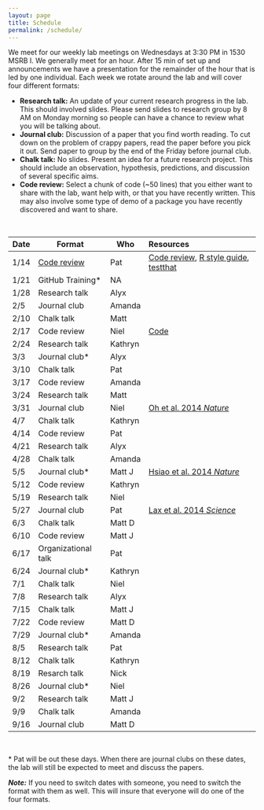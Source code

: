 ```yaml
---
layout: page
title: Schedule
permalink: /schedule/
---
```


We meet for our weekly lab meetings on Wednesdays at 3:30 PM in 1530 MSRB I. We
generally meet for an hour. After 15 min of set up and announcements we have a
presentation for the remainder of the hour that is led by one individual.
Each week we rotate around the lab and will cover four different formats:

* **Research talk:** An update of your current research progress in the lab.
This should involved slides. Please send slides to research group by 8 AM on
Monday morning so people can have a chance to review what you will be talking
about.
* **Journal club:** Discussion of a paper that you find worth reading. To cut
down on the problem of crappy papers, read the paper before you pick it out.
Send paper to group by the end of the Friday before journal club.
* **Chalk talk:** No slides. Present an idea for a future research project.
This should include an observation, hypothesis, predictions, and discussion of
several specific aims.
* **Code review:** Select a chunk of code (~50 lines) that you either want to
share with the lab, want help with, or that you have recently written. This may
also involve some type of demo of a package you have recently discovered and
want to share.

<br>

Date  | Format           | Who       | Resources
------|------------------|-----------|:-----------------------------------------|
1/14  | [Code review](http://www.riffomonas.org/talks/2015_01_14_CodeReview.html)      | Pat       | [Code review](http://arxiv.org/pdf/1311.2412v1.pdf), [R style guide](http://google-styleguide.googlecode.com/svn/trunk/Rguide.xml), [testthat](http://journal.r-project.org/archive/2011-1/RJournal_2011-1_Wickham.pdf)
1/21  | GitHub Training* | NA     |
1/28  | Research talk    | Alyx     |
2/5   | Journal club     | Amanda     |
2/10  | Chalk talk       | Matt     |
2/17  | Code review      | Niel  |  [Code](https://github.com/SchlossLab/glne007/blob/master/rf.logit_models.R)
2/24  | Research talk    | Kathryn     |
3/3   | Journal club*    | Alyx     |
3/10  | Chalk talk       | Pat     |
3/17  | Code review      | Amanda     |
3/24  | Research talk    | Matt     |
3/31  | Journal club     | Niel | [Oh et al. 2014 *Nature*](http://www.nature.com/nature/journal/v514/n7520/full/nature13786.html)
4/7   | Chalk talk       | Kathryn     |
4/14  | Code review      | Pat     |
4/21  | Research talk    | Alyx     |
4/28  | Chalk talk       | Amanda     |
5/5   | Journal club*    | Matt J | [Hsiao et al. 2014 *Nature*](http://www.nature.com/nature/journal/v515/n7527/full/nature13738.html)
5/12  | Code review      | Kathryn     |
5/19  | Research talk    | Niel     |
5/27  | Journal club     | Pat | [Lax et al. 2014 *Science*](http://www.sciencemag.org/content/345/6200/1048.full.pdf)
6/3   | Chalk talk       | Matt D     |
6/10  | Code review      | Matt J     |
6/17  | Organizational talk    | Pat     |
6/24  | Journal club*    | Kathryn     |
7/1   | Chalk talk       | Niel     |
7/8   | Research talk    | Alyx      |
7/15  | Chalk talk       | Matt J     |
7/22  | Code review      | Matt D     |
7/29  | Journal club*    | Amanda     |
8/5   | Research talk    | Pat     |
8/12  | Chalk talk       | Kathryn     |
8/19  | Resarch talk     | Nick     |
8/26  | Journal club*    | Niel     |
9/2   | Research talk    | Matt J     |
9/9   | Chalk talk       | Amanda     |
9/16  | Journal club     | Matt D     |

<br>

\* Pat will be out these days. When there are journal clubs on these dates, the
lab will still be expected to meet and discuss the papers.

***Note:***
If you need to switch dates with someone, you need to switch the format with
them as well. This will insure that everyone will do one of the four formats.
